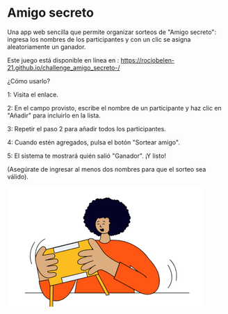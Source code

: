 # Amigo secreto
Una app web sencilla que permite organizar sorteos de "Amigo secreto": ingresa los nombres de los participantes y con un clic se asigna aleatoriamente un ganador. 

Este juego está disponible en línea en : https://rociobelen-21.github.io/challenge_amigo_secreto-/ 

¿Cómo usarlo?

1: Visita el enlace.

2: En el campo provisto, escribe el nombre de un participante y haz clic en "Añadir" para incluirlo en la lista.

3: Repetir el paso 2 para añadir todos los participantes.

4: Cuando estén agregados, pulsa el botón "Sortear amigo".

5: El sistema te mostrará quién salió "Ganador". ¡Y listo!

(Asegúrate de ingresar al menos dos nombres para que el sorteo sea válido).

![alt text](./assets/image.png) 
